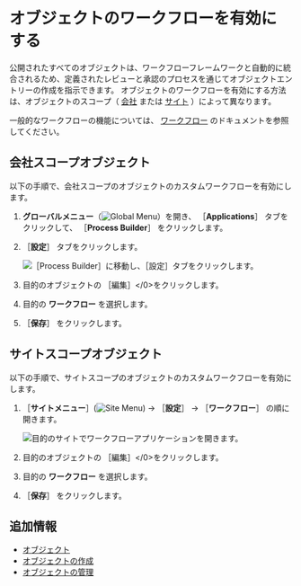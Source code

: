 # オブジェクトのワークフローを有効にする

公開されたすべてのオブジェクトは、ワークフローフレームワークと自動的に統合されるため、定義されたレビューと承認のプロセスを通じてオブジェクトエントリーの作成を指示できます。 オブジェクトのワークフローを有効にする方法は、オブジェクトのスコープ（ [会社](#company-scoped-objects) または [サイト](#site-scoped-objects) ）によって異なります。

一般的なワークフローの機能については、 [ワークフロー](../../process-automation/workflow.html) のドキュメントを参照してください。

## 会社スコープオブジェクト

以下の手順で、会社スコープのオブジェクトのカスタムワークフローを有効にします。

1. **グローバルメニュー**（![Global Menu](../../images/icon-applications-menu.png)）を開き、 ［**Applications**］ タブをクリックして、 ［**Process Builder**］ をクリックします。

1. ［**設定**］ タブをクリックします。

   ![［Process Builder］に移動し、［設定］タブをクリックします。](./enabling-workflows-for-objects/images/01.png)

1. 目的のオブジェクトの</em> ［編集］</0>をクリックします。

1. 目的の **ワークフロー** を選択します。

1. ［**保存**］ をクリックします。

## サイトスコープオブジェクト

以下の手順で、サイトスコープのオブジェクトのカスタムワークフローを有効にします。

1. ［**サイトメニュー**］(![Site Menu](../../images/icon-menu.png)) &rarr; ［**設定**］ &rarr; ［**ワークフロー**］ の順に開きます。

   ![目的のサイトでワークフローアプリケーションを開きます。](./enabling-workflows-for-objects/images/02.png)

1. 目的のオブジェクトの</em> ［編集］</0>をクリックします。

1. 目的の **ワークフロー** を選択します。

1. ［**保存**］ をクリックします。

## 追加情報

* [オブジェクト](../objects.md)
* [オブジェクトの作成](./creating-and-managing-objects/creating-objects.md)
* [オブジェクトの管理](./creating-and-managing-objects/managing-objects.md)
